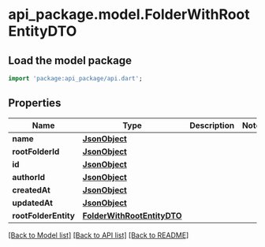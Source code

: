 # api_package.model.FolderWithRootEntityDTO

## Load the model package
```dart
import 'package:api_package/api.dart';
```

## Properties
Name | Type | Description | Notes
------------ | ------------- | ------------- | -------------
**name** | [**JsonObject**](.md) |  | 
**rootFolderId** | [**JsonObject**](.md) |  | 
**id** | [**JsonObject**](.md) |  | 
**authorId** | [**JsonObject**](.md) |  | 
**createdAt** | [**JsonObject**](.md) |  | 
**updatedAt** | [**JsonObject**](.md) |  | 
**rootFolderEntity** | [**FolderWithRootEntityDTO**](FolderWithRootEntityDTO.md) |  | 

[[Back to Model list]](../README.md#documentation-for-models) [[Back to API list]](../README.md#documentation-for-api-endpoints) [[Back to README]](../README.md)


